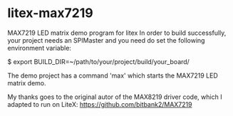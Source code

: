 # litex-max7219
MAX7219 LED matrix demo program for litex
In order to build successfully, your project needs an SPIMaster and you
need do set the following environment variable:

$ export BUILD_DIR=~/path/to/your/project/build/your_board/

The demo project has a command 'max' which starts the MAX7219
LED matrix demo.

My thanks goes to the original autor of the MAX8219
driver code, which I adapted to run on LiteX:
https://github.com/bitbank2/MAX7219
